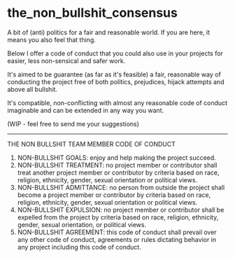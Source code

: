 # the_non_bullshit_consensus
A bit of (anti) politics for a fair and reasonable world. If you are here, it means you also feel that thing.

Below I offer a code of conduct that you could also use in your projects for easier, less non-sensical and safer work.

It's aimed to be guarantee (as far as it's feasible) a fair, reasonable way of conducting the project free of both politics, prejudices, hijack attempts and above all bullshit. 

It's compatible, non-conflicting with almost any reasonable code of conduct imaginable and can be extended in any way you want.

(WIP - feel free to send me your suggestions)

----

 THE NON BULLSHIT TEAM MEMBER CODE OF CONDUCT
 
1) NON-BULLSHIT GOALS: enjoy and help making the project succeed.
2) NON-BULLSHIT TREATMENT: no project member or contributor shall treat another project member or contributor by criteria based on race, religion, ethnicity, gender, sexual orientation or political views.
3) NON-BULLSHIT ADMITTANCE: no person from outside the project shall become a project member or contributor by criteria based on race, religion, ethnicity, gender, sexual orientation or political views.
4) NON-BULLSHIT EXPULSION: no project member or contributor shall be expelled from the project by criteria based on race, religion, ethnicity, gender, sexual orientation, or political views.
5) NON-BULLSHIT AGREEMENT: this code of conduct shall prevail over any other code of conduct, agreements or rules dictating behavior in any project including this code of conduct.
